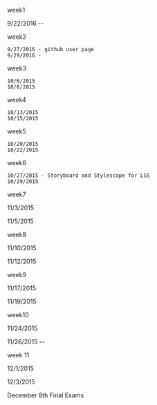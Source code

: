 week1

9/22/2016 --

week2
```
9/27/2016 - github user page
9/29/2016 - 
```
week3
```
10/6/2015
10/8/2015
```
week4
```
10/13/2015
10/15/2015
```
week5
```
10/20/2015
10/22/2015
```
week6
```
10/27/2015 - Storyboard and Stylescape for LSS
10/29/2015
```
week7

11/3/2015

11/5/2015

week8

11/10/2015

11/12/2015

week9

11/17/2015

11/19/2015

week10

11/24/2015

11/26/2015 --

week 11

12/1/2015

12/3/2015

December 8th Final Exams 










































































































































































































